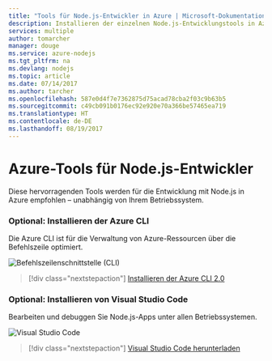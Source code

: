 ```yaml
---
title: "Tools für Node.js-Entwickler in Azure | Microsoft-Dokumentation"
description: Installieren der einzelnen Node.js-Entwicklungstools in Azure
services: multiple
author: tomarcher
manager: douge
ms.service: azure-nodejs
ms.tgt_pltfrm: na
ms.devlang: nodejs
ms.topic: article
ms.date: 07/14/2017
ms.author: tarcher
ms.openlocfilehash: 587e0d4f7e7362875d75acad78cba2f03c9b63b5
ms.sourcegitcommit: c49cb091b0176ec92e920e70a366be57465ea719
ms.translationtype: HT
ms.contentlocale: de-DE
ms.lasthandoff: 08/19/2017
---
```

# <a name="azure-tools-for-nodejs-developers"></a>Azure-Tools für Node.js-Entwickler
Diese hervorragenden Tools werden für die Entwicklung mit Node.js in Azure empfohlen – unabhängig von Ihrem Betriebssystem.

### <a name="optional-install-the-azure-cli"></a>Optional: Installieren der Azure CLI
Die Azure CLI ist für die Verwaltung von Azure-Ressourcen über die Befehlszeile optimiert.

![Befehlszeilenschnittstelle (CLI)](media/node-azure-tools/cli.png)
 
> [!div class="nextstepaction"]
> [Installieren der Azure CLI 2.0](https://docs.microsoft.com/cli/azure/install-az-cli2)

### <a name="optional-install-visual-studio-code"></a>Optional: Installieren von Visual Studio Code
Bearbeiten und debuggen Sie Node.js-Apps unter allen Betriebssystemen.

![Visual Studio Code](media/node-azure-tools/vs-code.png)

> [!div class="nextstepaction"]
> [Visual Studio Code herunterladen](https://code.visualstudio.com)
